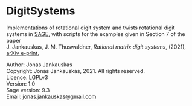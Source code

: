 # DigitSystems

Implementations of rotational digit system and twists rotational digit systems in [SAGE](https://www.sagemath.org/), with scripts for the examples given  in Section 7 of the paper  
J. Jankauskas, J. M. Thuswaldner, *Rational matrix digit systems*, (2021), [arXiv e-print.](https://arxiv.org/abs/2107.14168)  

Author:       Jonas Jankauskas  
Copyright:    Jonas Jankauskas, 2021. All rights reserved.  
Licence:      LGPLv3  
Version:      1.0  
Sage version: 9.3  
Email:        jonas.jankauskas@gmail.com  
